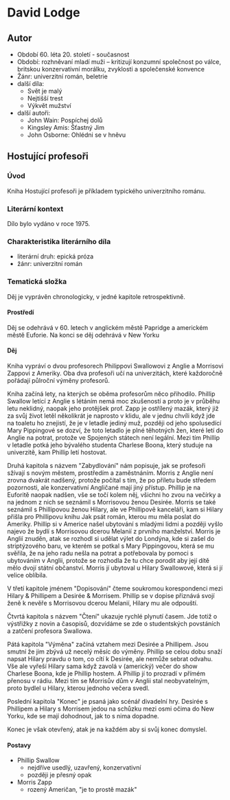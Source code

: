 David Lodge
===========

Autor
-----
-   Období 60. léta 20. století - současnost
-   Období: rozhněvaní mladí muži – kritizují konzumní společnost po
    válce, britskou konzervativní morálku, zvyklosti a společenské
    konvence
-   Žánr: univerzitní román, beletrie
-   další díla:
    -   Svět je malý
    -   Nejtišší trest
    -   Výkvět mužství
-   další autoři:
    -   John Wain: Pospíchej dolů
    -   Kingsley Amis: Šťastný Jim
    -   John Osborne: Ohlédni se v hněvu

Hostující profesoři
-------------------

### Úvod

Kniha Hostující profesoři je příkladem typického univerzitního románu.

### Literární kontext

Dílo bylo vydáno v roce 1975.

### Charakteristika literárního díla
-   literární druh: epická próza
-   žánr: univerzitní román

### Tematická složka

Děj je vyprávěn chronologicky, v jedné kapitole retrospektivně.

#### Prostředí

Děj se odehrává v 60. letech v anglickém městě Papridge a americkém
městě Euforie. Na konci se děj odehrává v New Yorku

#### Děj

Kniha vypráví o dvou profesorech Philippovi Swallowovi z Anglie a
Morrisovi Zappovi z Ameriky. Oba dva profesoři učí na univerzitách,
které každoročně pořádají půlroční výměny profesorů.

Kniha začíná lety, na kterých se oběma profesorům něco přihodilo.
Phillip Swallow letící z Anglie s létáním nemá moc zkušeností a proto je
v průběhu letu neklidný, naopak jeho protějšek prof. Zapp je ostřílený
mazák, který již za svůj život letěl několikrát je naprosto v klidu, ale
v jednu chvíli když jde na toaletu ho znejistí, že je v letadle jediný
muž, později od jeho spolusedící Mary Pippingové se dozví, že toto
letadlo je plné těhotných žen, které letí do Anglie na potrat, protože
ve Spojených státech není legální. Mezi tím Phillip v letadle potká jeho
bývalého studenta Charlese Boona, který studuje na univerzitě, kam
Phillip letí hostovat.

Druhá kapitola s názvem "Zabydlování" nám popisuje, jak se profesoři
sžívají s novým městem, prostředím a zaměstnáním. Morris z Anglie není
zrovna dvakrát nadšený, protože počítal s tím, že po příletu bude
středem pozornosti, ale konzervativní Angličané mají jiný přístup.
Phillip je na Euforitě naopak nadšen, vše se točí kolem něj, všichni ho
zvou na večírky a na jednom z nich se seznámil s Morrisovou ženou
Desirée. Morris se také seznámil s Phillipovou ženou Hilary, ale ve
Phillipově kanceláři, kam si Hilary přišla pro Phillipovu knihu Jak psát
román, kterou mu měla poslat do Ameriky. Phillip si v Americe našel
ubytování s mladými lidmi a později vyšlo najevo že bydlí s Morrisovou
dcerou Melanií z prvního manželství. Morris je Anglií znuděn, atak se
rozhodl si udělat výlet do Londýna, kde si zašel do striptýzového baru,
ve kterém se potkal s Mary Pippingovou, která se mu svěřila, že na jeho
radu nešla na potrat a potřebovala by pomoci s ubytováním v Anglii,
protože se rozhodla že tu chce porodit aby její dítě mělo dvojí státní
občanství. Morris jí ubytoval u Hilary Swallowové, která si jí velice
oblíbila.

V třetí kapitole jménem "Dopisování" čteme soukromou korespondenci mezi
Hilary & Phillipem a Desirée & Morrisem. Phillip se v dopise přiznává
svojí ženě k nevěře s Morrisovou dcerou Melanií, Hilary mu ale odpouští.

Čtvrtá kapitola s názvem "Čtení" ukazuje rychlé plynutí časem. Jde totiž
o výstřižky z novin a časopisů, dozvídáme se zde o studentských
povstáních a zatčení profesora Swallowa.

Pátá kapitola "Výměna" začíná vztahem mezi Desirée a Phillipem. Jsou
smutní že jim zbývá už necelý měsíc do výměny. Phillip se celou dobu
snaží napsat Hilary pravdu o tom, co cítí k Desirée, ale nemůže sebrat
odvahu. Vše ale vyřeší Hilary sama když zavolá v (americký) večer do
show Charlese Boona, kde je Phillip hostem. A Phillip jí to prozradí v
přímém přenosu v rádiu. Mezi tím se Morrisův dům v Anglii stal
neobyvatelným, proto bydlel u Hilary, kterou jednoho večera svedl.

Poslední kapitola "Konec" je psaná jako scénář divadelní hry. Desirée s
Phillipem a Hilary s Morrisem jedou na schůzku mezi osmi očima do New
Yorku, kde se mají dohodnout, jak to s nima dopadne.

Konec je však otevřený, atak je na každém aby si svůj konec domyslel.

#### Postavy
-   Phillip Swallow
    -   nejdříve usedlý, uzavřený, konzervativní
    -   později je přesný opak
-   Morris Zapp
    -   rozený Američan, "je to prostě mazák"
